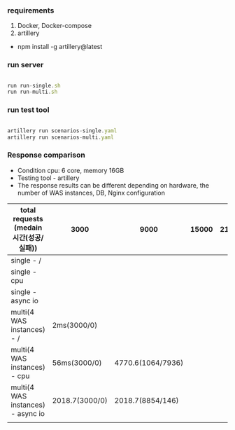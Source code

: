### requirements
1. Docker, Docker-compose
2. artillery
  - npm install -g artillery@latest

### run server
  
```javascript

run run-single.sh
run run-multi.sh

```

### run test tool
  
```javascript

artillery run scenarios-single.yaml
artillery run scenarios-multi.yaml

```


### Response comparison
- Condition cpu: 6 core, memory 16GB
- Testing tool - artillery
- The response results can be different depending on hardware, the number of WAS instances, DB, Nginx configuration
  
| total requests (medain 시간(성공/실패))  | 3000  | 9000  | 15000  | 21000  |
|---|---|---|---|---|
|single - /  |   |   |   |   |
|single - cpu  |   |   |   |   |
|single - async io  |   |   |   |   |
|multi(4 WAS instances) - /  | 2ms(3000/0)  |   |   |   |
|multi(4 WAS instances) - cpu  | 56ms(3000/0)  | 4770.6(1064/7936)   |   |   |
|multi(4 WAS instances) - async io  |  2018.7(3000/0) | 2018.7(8854/146)  |   |   |
|   |   |   |   |   |